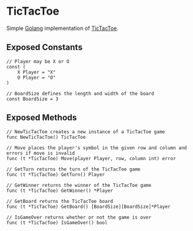# TicTacToe

Simple [Golang](https://go.dev) implementation of [TicTacToe](https://en.wikipedia.org/wiki/tic-tac-toe#gameplay).

## Exposed Constants
```golang
// Player may be X or O
const (
    X Player = "X"
    O Player = "O"
)
```
```golang
// BoardSize defines the length and width of the board
const BoardSize = 3
```

## Exposed Methods

```golang
// NewTicTacToe creates a new instance of a TicTacToe game
func NewTicTacToe() TicTacToe
```
```golang
// Move places the player's symbol in the given row and column and errors if move is invalid
func (t *TicTacToe) Move(player Player, row, column int) error
```
```golang
// GetTurn returns the turn of the TicTacToe game
func (t *TicTacToe) GetTurn() Player
```
```golang
// GetWinner returns the winner of the TicTacToe game
func (t *TicTacToe) GetWinner() *Player
```
```golang
// GetBoard returns the TicTacToe board
func (t *TicTacToe) GetBoard() [BoardSize][BoardSize]*Player
```
```golang
// IsGameOver returns whether or not the game is over
func (t *TicTacToe) IsGameOver() bool
```
